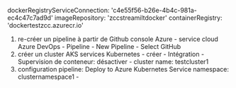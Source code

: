 dockerRegistryServiceConnection: 'c4e55f56-b26e-4b4c-981a-ec4c47c7ad9d'
imageRepository: 'zccstreamiltdocker'
containerRegistry: 'dockertestzcc.azurecr.io'

1. re-créer un pipeline à partir de Github
console Azure - service cloud Azure DevOps - Pipeline - New Pipeline - Select GitHub
2. créer un cluster AKS
services Kubernetes - créer - Intégration - Supervision de conteneur: désactiver - cluster name: testcluster1
3. configuration pipeline: Deploy to Azure Kubernetes Service
namespace: clusternamespace1 -
